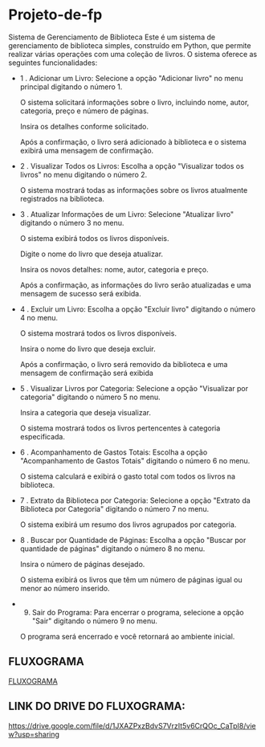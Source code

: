 # Projeto-de-fp

Sistema de Gerenciamento de Biblioteca
Este é um sistema de gerenciamento de biblioteca simples, construído em Python, que permite realizar várias operações com uma coleção de livros. O sistema oferece as seguintes funcionalidades:

- 1 . Adicionar um Livro:
    Selecione a opção "Adicionar livro" no menu principal digitando o número 1.
    
    O sistema solicitará informações sobre o livro, incluindo nome, autor, categoria, preço e número de páginas.
    
    Insira os detalhes conforme solicitado.
    
    Após a confirmação, o livro será adicionado à biblioteca e o sistema exibirá uma mensagem de confirmação.

- 2 . Visualizar Todos os Livros:
  Escolha a opção "Visualizar todos os livros" no menu digitando o número 2.
  
  O sistema mostrará todas as informações sobre os livros atualmente registrados na biblioteca.

- 3 . Atualizar Informações de um Livro:
  Selecione "Atualizar livro" digitando o número 3 no menu.
  
  O sistema exibirá todos os livros disponíveis.
  
  Digite o nome do livro que deseja atualizar.
  
  Insira os novos detalhes: nome, autor, categoria e preço.
  
  Após a confirmação, as informações do livro serão atualizadas e uma mensagem de sucesso será exibida.

- 4 . Excluir um Livro:
  Escolha a opção "Excluir livro" digitando o número 4 no menu.
  
  O sistema mostrará todos os livros disponíveis.
  
  Insira o nome do livro que deseja excluir.
  
  Após a confirmação, o livro será removido da biblioteca e uma mensagem de confirmação será exibida

- 5 . Visualizar Livros por Categoria:
  Selecione a opção "Visualizar por categoria" digitando o número 5 no menu.
  
  Insira a categoria que deseja visualizar.
  
  O sistema mostrará todos os livros pertencentes à categoria especificada.

- 6 . Acompanhamento de Gastos Totais:
  Escolha a opção "Acompanhamento de Gastos Totais" digitando o número 6 no menu.
  
  O sistema calculará e exibirá o gasto total com todos os livros na biblioteca.

- 7 . Extrato da Biblioteca por Categoria:
  Selecione a opção "Extrato da Biblioteca por Categoria" digitando o número 7 no menu.
  
  O sistema exibirá um resumo dos livros agrupados por categoria.

- 8 . Buscar por Quantidade de Páginas:
  Escolha a opção "Buscar por quantidade de páginas" digitando o número 8 no menu.
  
  Insira o número de páginas desejado.
  
  O sistema exibirá os livros que têm um número de páginas igual ou menor ao número inserido.

- 9. Sair do Programa:
  Para encerrar o programa, selecione a opção "Sair" digitando o número 9 no menu.
  
  O programa será encerrado e você retornará ao ambiente inicial.

## FLUXOGRAMA
[FLUXOGRAMA](https://github.com/Viniciuscahu/Projeto-de-fp/files/13449154/pdf.diagrama.de.carol.projeto.pdf)
## LINK DO DRIVE DO FLUXOGRAMA:
https://drive.google.com/file/d/1JXAZPxzBdvS7VrzIt5v6CrQOc_CaTpI8/view?usp=sharing
